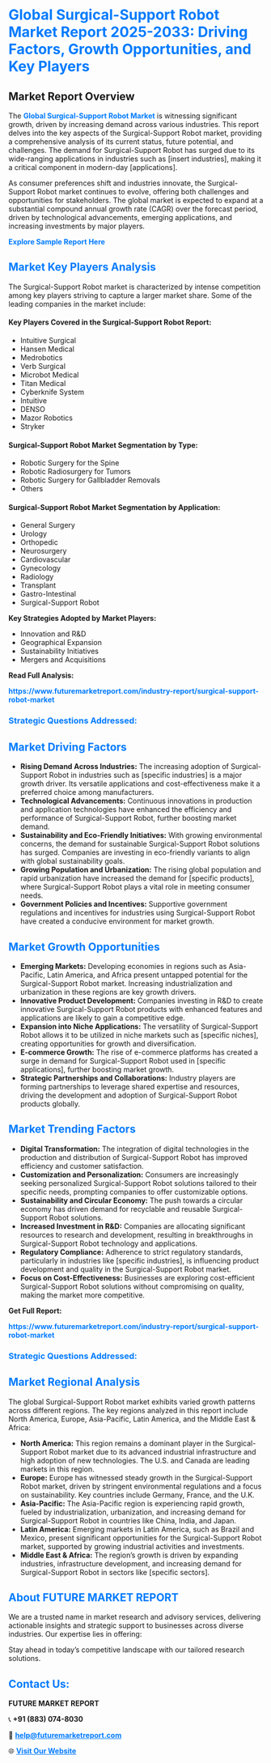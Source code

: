 <h1 style="color: #007BFF;">Global Surgical-Support Robot Market Report 2025-2033: Driving Factors, Growth Opportunities, and Key Players</h1>

<section id="overview">
<h2>Market Report Overview</h2>
<p>The <a href="https://www.futuremarketreport.com/industry-report/surgical-support-robot-market" style="color: #007BFF; text-decoration: none;"><strong>Global Surgical-Support Robot Market</strong></a> is witnessing significant growth, driven by increasing demand across various industries. This report delves into the key aspects of the Surgical-Support Robot market, providing a comprehensive analysis of its current status, future potential, and challenges. The demand for Surgical-Support Robot has surged due to its wide-ranging applications in industries such as [insert industries], making it a critical component in modern-day [applications].</p>
<p>As consumer preferences shift and industries innovate, the Surgical-Support Robot market continues to evolve, offering both challenges and opportunities for stakeholders. The global market is expected to expand at a substantial compound annual growth rate (CAGR) over the forecast period, driven by technological advancements, emerging applications, and increasing investments by major players.</p>
</section>

<section id="overview">
<p><a href="https://www.futuremarketreport.com/request-sample/reportId=112216" style="color: #007BFF; text-decoration: none;"><strong>Explore Sample Report Here</strong></a></p>
</section>

<section id="key-players">
<h2 style="color: #007BFF;">Market Key Players Analysis</h2>
<p>The Surgical-Support Robot market is characterized by intense competition among key players striving to capture a larger market share. Some of the leading companies in the market include:</p>
<h4>Key Players Covered in the Surgical-Support Robot Report:</h4>
<ul><li>Intuitive Surgical</li><li>Hansen Medical</li><li>Medrobotics</li><li>Verb Surgical</li><li>Microbot Medical</li><li>Titan Medical</li><li>Cyberknife System</li><li>Intuitive</li><li>DENSO</li><li>Mazor Robotics</li><li>Stryker</li></ul>
<h4>Surgical-Support Robot Market Segmentation by Type:</h4>
<ul><li>Robotic Surgery for the Spine</li><li>Robotic Radiosurgery for Tumors</li><li>Robotic Surgery for Gallbladder Removals</li><li>Others</li></ul>

<h4>Surgical-Support Robot Market Segmentation by Application:</h4>
<ul><li>General Surgery</li><li>Urology</li><li>Orthopedic</li><li>Neurosurgery</li><li>Cardiovascular</li><li>Gynecology</li><li>Radiology</li><li>Transplant</li><li>Gastro-Intestinal</li><li>Surgical-Support Robot</li></ul>
<p><strong>Key Strategies Adopted by Market Players:</strong></p>
<ul>
<li>Innovation and R&D</li>
<li>Geographical Expansion</li>
<li>Sustainability Initiatives</li>
<li>Mergers and Acquisitions</li>
</ul>
</section>

<section>
<p><strong>Read Full Analysis: </strong></p><a href="https://www.futuremarketreport.com/industry-report/surgical-support-robot-market" style="color: #007BFF; text-decoration: none;"><strong>https://www.futuremarketreport.com/industry-report/surgical-support-robot-market</strong></a>
<h3 style="color: #007BFF;">Strategic Questions Addressed:</h3>
</section>

<section id="driving-factors">
<h2 style="color: #007BFF;">Market Driving Factors</h2>
<ul>
<li><strong>Rising Demand Across Industries:</strong> The increasing adoption of Surgical-Support Robot in industries such as [specific industries] is a major growth driver. Its versatile applications and cost-effectiveness make it a preferred choice among manufacturers.</li>
<li><strong>Technological Advancements:</strong> Continuous innovations in production and application technologies have enhanced the efficiency and performance of Surgical-Support Robot, further boosting market demand.</li>
<li><strong>Sustainability and Eco-Friendly Initiatives:</strong> With growing environmental concerns, the demand for sustainable Surgical-Support Robot solutions has surged. Companies are investing in eco-friendly variants to align with global sustainability goals.</li>
<li><strong>Growing Population and Urbanization:</strong> The rising global population and rapid urbanization have increased the demand for [specific products], where Surgical-Support Robot plays a vital role in meeting consumer needs.</li>
<li><strong>Government Policies and Incentives:</strong> Supportive government regulations and incentives for industries using Surgical-Support Robot have created a conducive environment for market growth.</li>
</ul>
</section>

<section id="growth-opportunities">
<h2 style="color: #007BFF;">Market Growth Opportunities</h2>
<ul>
<li><strong>Emerging Markets:</strong> Developing economies in regions such as Asia-Pacific, Latin America, and Africa present untapped potential for the Surgical-Support Robot market. Increasing industrialization and urbanization in these regions are key growth drivers.</li>
<li><strong>Innovative Product Development:</strong> Companies investing in R&D to create innovative Surgical-Support Robot products with enhanced features and applications are likely to gain a competitive edge.</li>
<li><strong>Expansion into Niche Applications:</strong> The versatility of Surgical-Support Robot allows it to be utilized in niche markets such as [specific niches], creating opportunities for growth and diversification.</li>
<li><strong>E-commerce Growth:</strong> The rise of e-commerce platforms has created a surge in demand for Surgical-Support Robot used in [specific applications], further boosting market growth.</li>
<li><strong>Strategic Partnerships and Collaborations:</strong> Industry players are forming partnerships to leverage shared expertise and resources, driving the development and adoption of Surgical-Support Robot products globally.</li>
</ul>
</section>

<section id="trending-factors">
<h2 style="color: #007BFF;">Market Trending Factors</h2>
<ul>
<li><strong>Digital Transformation:</strong> The integration of digital technologies in the production and distribution of Surgical-Support Robot has improved efficiency and customer satisfaction.</li>
<li><strong>Customization and Personalization:</strong> Consumers are increasingly seeking personalized Surgical-Support Robot solutions tailored to their specific needs, prompting companies to offer customizable options.</li>
<li><strong>Sustainability and Circular Economy:</strong> The push towards a circular economy has driven demand for recyclable and reusable Surgical-Support Robot solutions.</li>
<li><strong>Increased Investment in R&D:</strong> Companies are allocating significant resources to research and development, resulting in breakthroughs in Surgical-Support Robot technology and applications.</li>
<li><strong>Regulatory Compliance:</strong> Adherence to strict regulatory standards, particularly in industries like [specific industries], is influencing product development and quality in the Surgical-Support Robot market.</li>
<li><strong>Focus on Cost-Effectiveness:</strong> Businesses are exploring cost-efficient Surgical-Support Robot solutions without compromising on quality, making the market more competitive.</li>
</ul>
</section>

<section>
<p><strong>Get Full Report: </strong></p><a href="https://www.futuremarketreport.com/industry-report/surgical-support-robot-market" style="color: #007BFF; text-decoration: none;"><strong>https://www.futuremarketreport.com/industry-report/surgical-support-robot-market</strong></a>
<h3 style="color: #007BFF;">Strategic Questions Addressed:</h3>
</section>


<section id="regional-analysis">
<h2 style="color: #007BFF;">Market Regional Analysis</h2>
<p>The global Surgical-Support Robot market exhibits varied growth patterns across different regions. The key regions analyzed in this report include North America, Europe, Asia-Pacific, Latin America, and the Middle East & Africa:</p>
<ul>
<li><strong>North America:</strong> This region remains a dominant player in the Surgical-Support Robot market due to its advanced industrial infrastructure and high adoption of new technologies. The U.S. and Canada are leading markets in this region.</li>
<li><strong>Europe:</strong> Europe has witnessed steady growth in the Surgical-Support Robot market, driven by stringent environmental regulations and a focus on sustainability. Key countries include Germany, France, and the U.K.</li>
<li><strong>Asia-Pacific:</strong> The Asia-Pacific region is experiencing rapid growth, fueled by industrialization, urbanization, and increasing demand for Surgical-Support Robot in countries like China, India, and Japan.</li>
<li><strong>Latin America:</strong> Emerging markets in Latin America, such as Brazil and Mexico, present significant opportunities for the Surgical-Support Robot market, supported by growing industrial activities and investments.</li>
<li><strong>Middle East & Africa:</strong> The region’s growth is driven by expanding industries, infrastructure development, and increasing demand for Surgical-Support Robot in sectors like [specific sectors].</li>
</ul>
</section>

<footer>
<h2 style="color: #007BFF;">About FUTURE MARKET REPORT</h2>
<p>We are a trusted name in market research and advisory services, delivering actionable insights and strategic support to businesses across diverse industries. Our expertise lies in offering:</p>

<p>Stay ahead in today’s competitive landscape with our tailored research solutions.</p>

<h2 style="color: #007BFF;">Contact Us:</h2>
<p><strong>FUTURE MARKET REPORT</strong></p>
<p>📞 <strong>+91 (883) 074-8030</strong></p>
<p>📧 <strong><a href="mailto:help@futuremarketreport.com" style="color: #007BFF;">help@futuremarketreport.com</a></strong></p>
<p>🌐 <strong><a href="https://www.futuremarketreport.com/" style="color: #007BFF;">Visit Our Website</a></strong></p>
</footer>